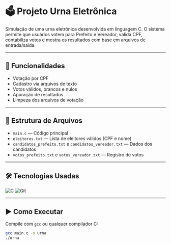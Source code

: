 # 🗳️ Projeto Urna Eletrônica

Simulação de uma urna eletrônica desenvolvida em linguagem C. O sistema permite que usuários votem para Prefeito e Vereador, valida CPF, contabiliza votos e mostra os resultados com base em arquivos de entrada/saída.

---

## 📌 Funcionalidades

- Votação por CPF
- Cadastro via arquivos de texto
- Votos válidos, brancos e nulos
- Apuração de resultados
- Limpeza dos arquivos de votação

---

## 🧾 Estrutura de Arquivos

- `main.c` — Código principal  
- `eleitores.txt` — Lista de eleitores válidos (CPF e nome)  
- `candidatos_prefeito.txt` e `candidatos_vereador.txt` — Dados dos candidatos  
- `votos_prefeito.txt` e `votos_vereador.txt` — Registro de votos

---

## 🛠️ Tecnologias Usadas

![C](https://img.shields.io/badge/C-00599C?style=for-the-badge&logo=c&logoColor=white)
![Git](https://img.shields.io/badge/Git-F1502F?style=for-the-badge&logo=git&logoColor=white)

---

## ▶️ Como Executar

Compile com `gcc` ou qualquer compilador C:

```bash
gcc main.c -o urna
./urna
